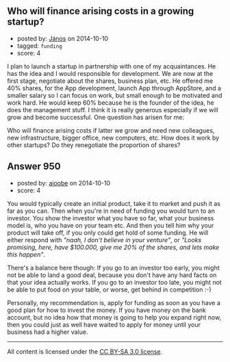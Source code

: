 ## Who will finance arising costs in a growing startup?

- posted by: [János](https://stackexchange.com/users/85903/j-nos) on 2014-10-10
- tagged: `funding`
- score: 4

I plan to launch a startup in partnership with one of my acquaintances. He has the idea and I would responsible for development. We are now at the first stage, negotiate about the shares, business plan, etc. He offered me 40% shares, for the App development, launch App through AppStore, and a smaller salary so I can focus on work, but small enough to be motivated and work hard. He would keep 60% because he is the founder of the idea, he does the management stuff. I think it is really generous especially if we will grow and become successful. One question has arisen for me:

Who will finance arising costs if latter we grow and need new colleagues, new infrastructure, bigger office, new computers, etc. How does it work by other startups? Do they renegotiate the proportion of shares? 


## Answer 950

- posted by: [aioobe](https://stackexchange.com/users/102965/aioobe) on 2014-10-10
- score: 4

You would typically create an initial product, take it to market and push it as far as you can. Then when you're in need of funding you would turn to an investor. You show the investor what you have so far, what your business model is, who you have on your team etc. And then you tell him why your product will take off, if you only could get hold of some funding. He will either respond with *"naah, I don't believe in your venture"*, or *"Looks promising, here, have $100.000, give me 20% of the shares, and lets make this happen"*.

There's a balance here though: If you go to an investor too early, you might not be able to land a good deal, because you don't have any hard facts on that your idea actually works. If you go to an investor too late, you might not be able to put food on your table, or worse, get behind in competition :-)

Personally, my recommendation is, apply for funding as soon as you have a good plan for how to invest the money. If you have money on the bank account, but no idea how that money is going to help you expand right now, then you could just as well have waited to apply for money until your business had a higher value.



---

All content is licensed under the [CC BY-SA 3.0 license](https://creativecommons.org/licenses/by-sa/3.0/).
